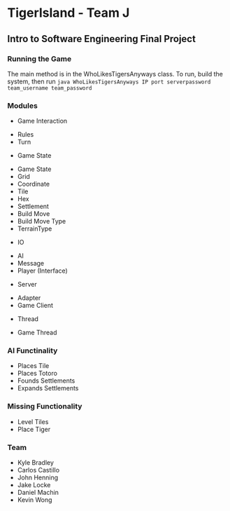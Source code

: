 # TigerIsland - Team J
## Intro to Software Engineering Final Project
### Running the Game  
The main method is in the WhoLikesTigersAnyways class. To run, build the system, then run 
`java WhoLikesTigersAnyways IP port serverpassword team_username team_password`

### Modules
* Game Interaction
 - Rules
 - Turn
* Game State
 - Game State
 - Grid
 - Coordinate
 - Tile
 - Hex
 - Settlement
 - Build Move
 - Build Move Type
 - TerrainType
* IO 
 - AI
 - Message
 - Player (Interface)
* Server
 - Adapter
 - Game Client
* Thread
 - Game Thread
 
### AI Functinality
- Places Tile
- Places Totoro
- Founds Settlements
- Expands Settlements

### Missing Functionality
- Level Tiles
- Place Tiger

### Team
- Kyle Bradley
- Carlos Castillo
- John Henning
- Jake Locke
- Daniel Machin
- Kevin Wong
